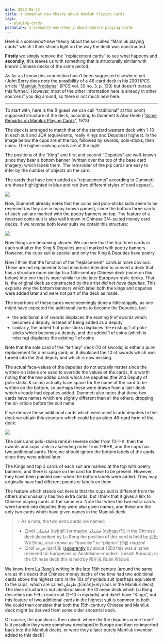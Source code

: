 ```yaml
---
date: 2023-05-22
title: A somewhat new theory about Mamluk Playing Cards
tags:
  - playing-cards
permalink: a-somewhat-new-theory-about-mamluk-playing-cards
---
```

Here is a _somewhat_-new theory about the so-called “Mamluk playing cards” which I think shines light on the way the deck was constructed.

**Firstly** we simply remove the “replacement cards” to see what happens and **secondly**, this leaves us with something that is structurally similar with known Chinese decks of the same period.

As far as I know this connection hasn’t been suggested elsewhere yet. (John Berry does note the possibility of a 46-card deck in his 2001 IPCS article “[Mamluk Problems](https://askalexander.org/display/22567/The+Playing+Card/152)” (IPCS vol. 30 no. 3, p. 139) but doesn’t pursue this further.) However, most of the other information here is already in other sources if you dig around, so there is not much new here.

---

To start with, here is the (I guess we can call “traditional” at this point) supposed structure of the deck, according to Dummett & Abu-Deeb (”[Some Remarks on Mamluk Playing Cards](https://www.jstor.org/stable/751160)”, 1973).

The deck is arranged to match that of the standard western deck with 1-10 in each suit and JQK (equivalents, really Kings and Deputies) highest. In the image below the cups are at the top, followed by swords, polo-sticks, then coins. The higher-ranking cards are at the right.

The positions of the “King” and first and second “Deputies” are well-known since they bear a bottom banner (written over the top of the base card imagery) which labels them. The remainder of the pip cards are easy to infer by the number of objects on the card.

The cards that have been added as “replacements” according to Dummett are those highlighted in blue and red (two different styles of card appear).

![](assets/mamluk_1.png)

Now, Dummett already notes that the coins and polo-sticks suits seem to be reversed (as they are in many known games), since the bottom three cards of each suit are marked with the poetry banners on top. The feature of a reversed coins suit is also well known in Chinese 3/4-suited money card decks. If we reverse both lower suits we obtain this structure:

![](assets/mamluk_2.png)


Now things are becoming clearer. We can see that the top three cards in each suit after the King & Deputies are all marked with poetry banners. However, the cups suit is special and only the King & Deputies have poetry.

Now I think that the function of the “replacement” cards is more obvious. These are not replacements but _insertions_ intended to convert a deck that has a structure more similar to a 15th-century Chinese deck (more on this below) into one that is more similar to the later European-style decks. That is, the original deck as constructed by the artist _did not have deputies_. This explains why the bottom banners which label both the kings and deputies were added later and were not part of the deck as made.

The insertions of these cards were seemingly done a little sloppily, as one might have expected the additional cards to become the Deputies, but:

- the additional 9 of swords displaces the existing 9 of swords which becomes a deputy, instead of being added as a deputy
- similarly, the added 1 of polo-sticks displaces the existing 1 of polo-sticks which becomes a deputy, and the added 1 of coins (which is missing) displaces the existing 1 of coins

Note that the sole card of the “tertiary” deck (10 of swords) is either a pure replacement for a missing card; or, it displaced the 10 of swords which was turned into the 2nd deputy and which is now missing.

The actual face-values of the deputies do not actually matter since the written-on labels are used to override the values of the cards. It is worth noting that the two added cards which are deputies (the 2nd Deputy of polo-sticks & coins) actually have space for the name of the card to be written on the bottom, so perhaps these were drawn from a later deck which already had deputies added. Dummett also notes that these two cards have names which are slightly different than all the others, dropping the _al-_ article before the suit name.

If we remove these additional cards which were used to add deputies to the deck we obtain this structure which could be an older 46-card form of the deck:

![](assets/mamluk_3.png)

The coins and polo-sticks rank in reverse order from 10-1-K, then the swords and cups rank in ascending order from 1-10-K, and the cups has two additional cards. Here we should ignore the bottom labels of the cards since they were added later.

The Kings and top 3 cards of each suit are marked at the top with poetry banners, and there is space on the card for these to be present. However, they have been painted over when the bottom labels were added. They may originally have had different poems or labels on them.

The feature which stands out here is that the cups suit is different from the others and unusually has two extra cards, but I think that it gives a link to Chinese playing cards of the same era. Note that when the two extra cards were turned into deputies they were also given _names_, and these are the only two cards which have given names in the Mamluk deck.

> 💡 As a note, the two extra cards are named:
> 
>  -  (2nd) قشقلي (qsẖqlī) [or maybe قشقاي (qsẖqạy)?]; in the Chinese deck described by Lu Rong the position of this card is held by 武松 Wǔ Sōng, also known as “traveller” or “pilgrim” 行者 _xíngzhě_
> - (3rd) قراجا (qarājā) ([apparently](https://knowledge.uchicago.edu/record/2126/files/MSR-XXII-2019-Yosef.pdf) by about 1350 this was a name reserved for Europeans or Anatolians—modern Turkish _Karaca_); in the Chinese deck this is held by 阮小五 Ruǎn Xiǎowǔ

We know from [Lu Rong’s](https://en.wikipedia.org/wiki/Lu_Rong) writing in the late 15th century (around the same era as this deck) that Chinese money decks of the time had two additional cards above the highest card in the 10s of myriads suit (perhaps equivalent to the cups, which are called طومان [ṭūmān]=myriads in the Mamluk deck). The deck structure is not _identical_ since the Chinese deck which Lu Rong describes ran 1–9 in each suit (2–10 in myriads) and didn’t have “Kings”, but this feature of two additional cards in the highest suit is common to both. 
We could then consider that both the 15th-century Chinese and Mamluk deck might be derived from some older ancestral deck.

Of course, the question is then raised: where did the deputies come from? Is it possible they were somehow developed in Europe and then re-imported back into the Mamluk decks, or were they a later purely Mamluk invention added to this deck?
